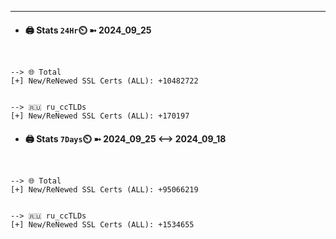 

---
- #### 🖨️ **Stats** `24Hr`⏲️ ➼ 2024_09_25
```console


--> 🌐 Total
[+] New/ReNewed SSL Certs (ALL): +10482722


--> 🇷🇺 ru_ccTLDs
[+] New/ReNewed SSL Certs (ALL): +170197

```

- #### 🖨️ **Stats** `7Days`⏲️ ➼ 2024_09_25 <--> 2024_09_18
```console


--> 🌐 Total
[+] New/ReNewed SSL Certs (ALL): +95066219


--> 🇷🇺 ru_ccTLDs
[+] New/ReNewed SSL Certs (ALL): +1534655

```

